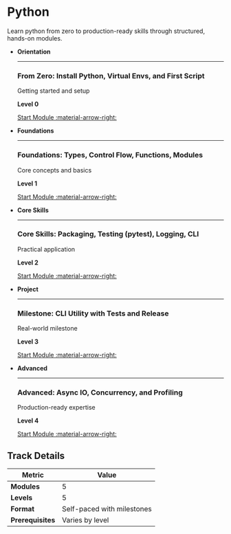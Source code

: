 # Python

Learn python from zero to production-ready skills through structured, hands-on modules.

<div class="grid cards" markdown>

-   **Orientation**

    ---

    ### From Zero: Install Python, Virtual Envs, and First Script

    Getting started and setup

    **Level 0**

    [Start Module :material-arrow-right:](https://github.com/AyhamJo7/Zero-2-Pro/blob/main/02-python/py-00-setup.md)

-   **Foundations**

    ---

    ### Foundations: Types, Control Flow, Functions, Modules

    Core concepts and basics

    **Level 1**

    [Start Module :material-arrow-right:](https://github.com/AyhamJo7/Zero-2-Pro/blob/main/02-python/py-01-foundations.md)

-   **Core Skills**

    ---

    ### Core Skills: Packaging, Testing (pytest), Logging, CLI

    Practical application

    **Level 2**

    [Start Module :material-arrow-right:](https://github.com/AyhamJo7/Zero-2-Pro/blob/main/02-python/py-02-core-tooling.md)

-   **Project**

    ---

    ### Milestone: CLI Utility with Tests and Release

    Real-world milestone

    **Level 3**

    [Start Module :material-arrow-right:](https://github.com/AyhamJo7/Zero-2-Pro/blob/main/02-python/py-03-project-cli.md)

-   **Advanced**

    ---

    ### Advanced: Async IO, Concurrency, and Profiling

    Production-ready expertise

    **Level 4**

    [Start Module :material-arrow-right:](https://github.com/AyhamJo7/Zero-2-Pro/blob/main/02-python/py-04-advanced.md)

</div>

## Track Details

| Metric | Value |
|--------|-------|
| **Modules** | 5 |
| **Levels** | 5 |
| **Format** | Self-paced with milestones |
| **Prerequisites** | Varies by level |
